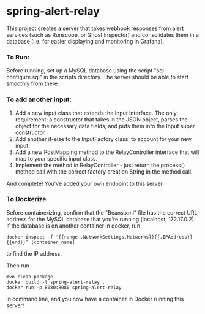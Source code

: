 # spring-alert-relay

This project creates a server that takes webhook responses from alert services (such as Runscope, or Ghost Inspector) and consolidates them in a database (i.e. for easier displaying and monitoring in Grafana).


### To Run:

Before running, set up a MySQL database using the script "sql-configure.sql" in the scripts directory. The server should be able to start smoothly from there.


### To add another input:

1. Add a new input class that extends the Input interface. The only requirement: a constructor that takes in the JSON object, parses the object for the necessary data fields, and puts them into the Input super constructor.
2. Add another if-else to the InputFactory class, to account for your new input.
3. Add a new PostMapping method to the RelayController interface that will map to your specific input class.
4. Implement the method in RelayController - just return the process() method call with the correct factory creation String in the method call.

And complete! You've added your own endpoint to this server. 

### To Dockerize

Before containerizing, confirm that the "Beans.xml" file has the correct URL address for the MySQL database that you're running (localhost, 172.17.0.2). If the database is on another container in docker, run 
```
docker inspect -f '{{range .NetworkSettings.Networks}}{{.IPAddress}}{{end}}’ [container_name]
```
to find the IP address.

Then run
```
mvn clean package
docker build -t spring-alert-relay .
docker run -p 8080:8080 spring-alert-relay
```
in command line, and you now have a container in Docker running this server!
